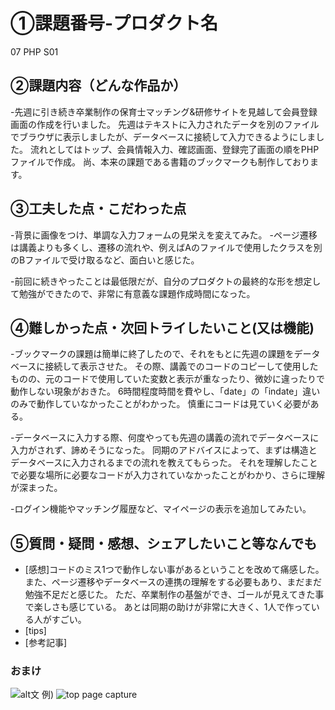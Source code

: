 # ①課題番号-プロダクト名
07 PHP S01

## ②課題内容（どんな作品か）
-先週に引き続き卒業制作の保育士マッチング&研修サイトを見越して会員登録画面の作成を行いました。
先週はテキストに入力されたデータを別のファイルでブラウザに表示しましたが、データベースに接続して入力できるようにしました。
流れとしてはトップ、会員情報入力、確認画面、登録完了画面の順をPHPファイルで作成。
尚、本来の課題である書籍のブックマークも制作しております。

## ③工夫した点・こだわった点
-背景に画像をつけ、単調な入力フォームの見栄えを変えてみた。
-ページ遷移は講義よりも多くし、遷移の流れや、例えばAのファイルで使用したクラスを別のBファイルで受け取るなど、面白いと感じた。

-前回に続きやったことは最低限だが、自分のプロダクトの最終的な形を想定して勉強ができたので、非常に有意義な課題作成時間になった。

## ④難しかった点・次回トライしたいこと(又は機能)
-ブックマークの課題は簡単に終了したので、それをもとに先週の課題をデータベースに接続して表示させた。
その際、講義でのコードのコピーして使用したものの、元のコードで使用していた変数と表示が重なったり、微妙に違ったりで動作しない現象がおきた。
6時間程度時間を費やし、「date」の「indate」違いのみで動作していなかったことがわかった。
慎重にコードは見ていく必要がある。

-データベースに入力する際、何度やっても先週の講義の流れでデータベースに入力がされず、諦めそうになった。
同期のアドバイスによって、まずは構造とデータベースに入力されるまでの流れを教えてもらった。
それを理解したことで必要な場所に必要なコードが入力されていなかったことがわかり、さらに理解が深まった。

-ログイン機能やマッチング履歴など、マイページの表示を追加してみたい。


## ⑤質問・疑問・感想、シェアしたいこと等なんでも
- [感想]コードのミス1つで動作しない事があるということを改めて痛感した。また、ページ遷移やデータベースの連携の理解をする必要もあり、まだまだ勉強不足だと感じた。
ただ、卒業制作の基盤ができ、ゴールが見えてきた事で楽しさも感じている。
あとは同期の助けが非常に大きく、1人で作っている人がすごい。
- [tips]
- [参考記事]


### おまけ

![alt文](画像URL)
例)
![top page capture](./src/capture1.png)
​
